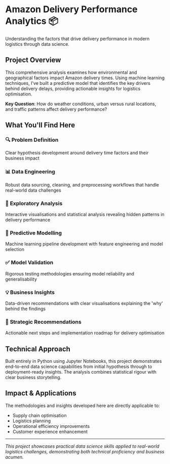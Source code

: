 # Amazon Delivery Performance Analytics 📦

Understanding the factors that drive delivery performance in modern logistics through data science.

## Project Overview

This comprehensive analysis examines how environmental and geographical factors impact Amazon delivery times. Using machine learning techniques, I've built a predictive model that identifies the key drivers behind delivery delays, providing actionable insights for logistics optimisation.

**Key Question**: How do weather conditions, urban versus rural locations, and traffic patterns affect delivery performance?

## What You'll Find Here

### 🔍 **Problem Definition**
Clear hypothesis development around delivery time factors and their business impact

### 📊 **Data Engineering** 
Robust data sourcing, cleaning, and preprocessing workflows that handle real-world data challenges

### 🎯 **Exploratory Analysis**
Interactive visualisations and statistical analysis revealing hidden patterns in delivery performance

### 🤖 **Predictive Modelling**
Machine learning pipeline development with feature engineering and model selection

### ✅ **Model Validation**
Rigorous testing methodologies ensuring model reliability and generalisability

### 💡 **Business Insights**
Data-driven recommendations with clear visualisations explaining the 'why' behind the findings

### 🚀 **Strategic Recommendations**
Actionable next steps and implementation roadmap for delivery optimisation

## Technical Approach

Built entirely in Python using Jupyter Notebooks, this project demonstrates end-to-end data science capabilities from initial hypothesis through to deployment-ready insights. The analysis combines statistical rigour with clear business storytelling.

## Impact & Applications

The methodologies and insights developed here are directly applicable to:
- Supply chain optimisation
- Logistics planning
- Operational efficiency improvements
- Customer experience enhancement

---

*This project showcases practical data science skills applied to real-world logistics challenges, demonstrating both technical proficiency and business acumen.*

